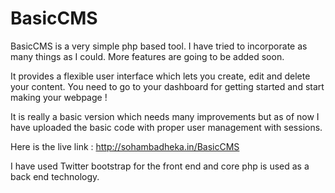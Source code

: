 BasicCMS
========
BasicCMS is a very simple php based tool. I have tried to incorporate as many things as I could. More features are going to be added soon.

It provides a flexible user interface which lets you create, edit and delete your content. You need to go to your dashboard for getting started and start making your webpage !

It is really a basic version which needs many improvements but as of now I have uploaded the basic code with proper user management with sessions.

Here is the live link : http://sohambadheka.in/BasicCMS

I have used Twitter bootstrap for the front end and core php is used as a back end technology.
